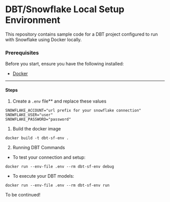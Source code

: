 # DBT/Snowflake Local Setup Environment

This repository contains sample code for a DBT project configured to run with Snowflake using Docker locally.


### Prerequisites

Before you start, ensure you have the following installed:
- [Docker](https://www.docker.com/products/docker-desktop)

----

#### Steps

1. Create a `.env` file** and replace these values
```
SNOWFLAKE_ACCOUNT="url prefix for your snowflake connection"
SNOWFLAKE_USER="user"
SNOWFLAKE_PASSWORD="password"
```

1. Build the docker image
```
docker build -t dbt-sf-env .
```

2. Running DBT Commands
  * To test your connection and setup:
  ```
  docker run --env-file .env --rm dbt-sf-env debug
  ```

  * To execute your DBT models:
  ```
  docker run --env-file .env --rm dbt-sf-env run
  ```

To be continued!